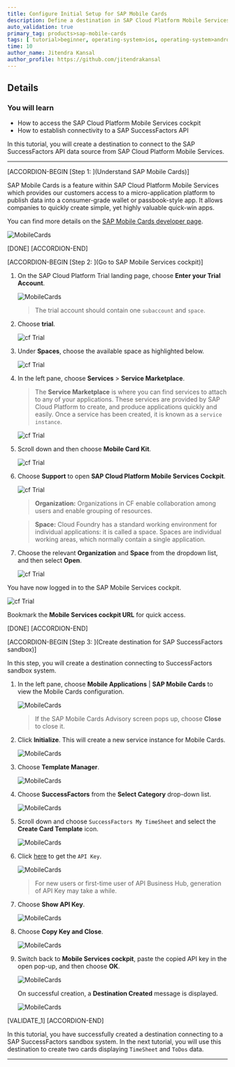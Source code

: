```yaml
---
title: Configure Initial Setup for SAP Mobile Cards
description: Define a destination in SAP Cloud Platform Mobile Services cockpit to establish connectivity to a SAP SuccessFactors sandbox API.
auto_validation: true
primary_tag: products>sap-mobile-cards
tags: [ tutorial>beginner, operating-system>ios, operating-system>android, topic>mobile, products>sap-cloud-platform, products>sap-mobile-cards, software-product-function>sap-cloud-platform-mobile-services ]
time: 10
author_name: Jitendra Kansal
author_profile: https://github.com/jitendrakansal
---
```


## Details
### You will learn
  - How to access the SAP Cloud Platform Mobile Services cockpit
  - How to establish connectivity to a SAP SuccessFactors API

In this tutorial, you will create a destination to connect to the SAP SuccessFactors API data source from SAP Cloud Platform Mobile Services.


---

[ACCORDION-BEGIN [Step 1: ](Understand SAP Mobile Cards)]

SAP Mobile Cards is a feature within SAP Cloud Platform Mobile Services which provides our customers access to a micro-application platform to publish data into a consumer-grade wallet or passbook-style app. It allows companies to quickly create simple, yet highly valuable quick-win apps.

You can find more details on the [SAP Mobile Cards developer page](https://developers.sap.com/topics/mobile-cards.html).

![MobileCards](MobileCards.png)

[DONE]
[ACCORDION-END]

[ACCORDION-BEGIN [Step 2: ](Go to SAP Mobile Services cockpit)]

1. On the SAP Cloud Platform Trial landing page, choose **Enter your Trial Account**.

    ![MobileCards](img_0.png)

      >The trial account should contain one `subaccount` and `space`.

2. Choose **trial**.

    ![cf Trial](img_2.png)

3. Under **Spaces**, choose the available space as highlighted below.

    ![cf Trial](img_4.png)

4. In the left pane, choose **Services** > **Service Marketplace**.

    >The **Service Marketplace** is where you can find services to attach to any of your applications. These services are provided by SAP Cloud Platform to create, and produce applications quickly and easily. Once a service has been created, it is known as a `service instance`.

    ![cf Trial](img_5.png)

5. Scroll down and then choose **Mobile Card Kit**.

    ![cf Trial](img_6.png)

6. Choose **Support** to open **SAP Cloud Platform Mobile Services Cockpit**.

    ![cf Trial](img_7.png)

    >**Organization:** Organizations in CF enable collaboration among users and enable grouping of resources.

    >**Space:** Cloud Foundry has a standard working environment for individual applications: it is called a space. Spaces are individual working areas, which normally contain a single application.

7. Choose the relevant **Organization** and **Space** from the dropdown list, and then select **Open**.

    ![cf Trial](img_8.png)

You have now logged in to the SAP Mobile Services cockpit.

![cf Trial](img_9.png)

Bookmark the **Mobile Services cockpit URL** for quick access.

[DONE]
[ACCORDION-END]

[ACCORDION-BEGIN [Step 3: ](Create destination for SAP SuccessFactors sandbox)]

In this step, you will create a destination connecting to SuccessFactors sandbox system.

1. In the left pane, choose **Mobile Applications** | **SAP Mobile Cards** to view the Mobile Cards configuration.

    ![MobileCards](img_10.png)

    >If the SAP Mobile Cards Advisory screen pops up, choose **Close** to close it.

2. Click **Initialize**. This will create a new service instance for Mobile Cards.

    ![MobileCards](img_101.png)

3. Choose **Template Manager**.

    ![MobileCards](img_11.png)

4. Choose **SuccessFactors** from the **Select Category** drop-down list.

    ![MobileCards](img_12.png)

5. Scroll down and choose `SuccessFactors My TimeSheet` and select the  **Create Card Template** icon.

    ![MobileCards](img_13.png)

6. Click [here](https://api.sap.com/preferences) to get the `API Key`.  

    ![MobileCards](img_14.png)

    >For new users or first-time user of API Business Hub, generation of API Key may take a while.

7. Choose **Show API Key**.

    ![MobileCards](img_15.png)

8. Choose **Copy Key and Close**.

    ![MobileCards](img_16.png)

9. Switch back to **Mobile Services cockpit**, paste the copied API key in the open pop-up, and then choose **OK**.

    ![MobileCards](img_17.png)

    On successful creation, a **Destination Created** message is displayed.

    ![MobileCards](img_18.png)

[VALIDATE_1]
[ACCORDION-END]

In this tutorial, you have successfully created a destination connecting to a SAP SuccessFactors sandbox system. In the next tutorial, you will use this destination to create two cards displaying `TimeSheet` and `ToDos` data.


---
